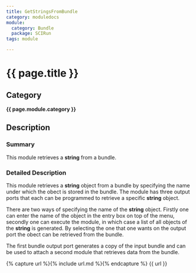 ```yaml
---
title: GetStringsFromBundle
category: moduledocs
module:
  category: Bundle
  package: SCIRun
tags: module

---
```


# {{ page.title }}

## Category

**{{ page.module.category }}**

## Description

### Summary

This module retrieves a **string** from a bundle.

### Detailed Description

This module retrieves a **string** object from a bundle by specifying the name under which the obect is stored in the bundle. The module has three output ports that each can be programmed to retrieve a specific **string** object.

There are two ways of specifying the name of the **string** object. Firstly one can enter the name of the object in the entry box on top of the menu, secondly one can execute the module, in which case a list of all objects of the **string** is generated. By selecting the one that one wants on the output port the obect can be retrieved from the bundle.

The first bundle output port generates a copy of the input bundle and can be used to attach a second module that retrieves data from the bundle.

{% capture url %}{% include url.md %}{% endcapture %}
{{ url }}
